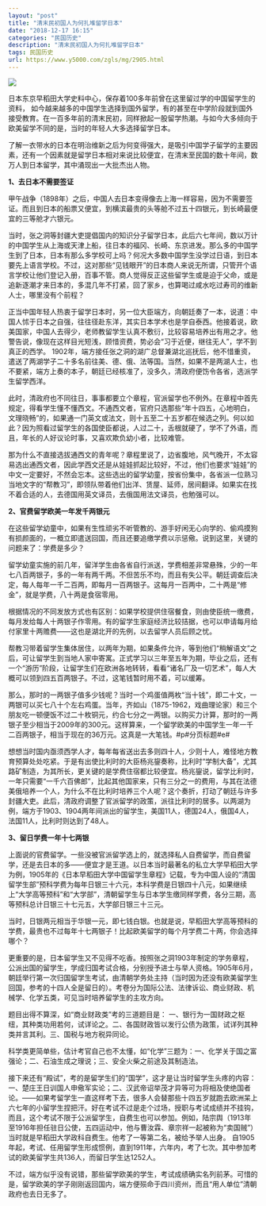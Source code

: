 ```yaml
---
layout: "post"
title: "清末民初国人为何扎堆留学日本"
date: "2018-12-17 16:15"
categories: "民国历史"
description: "清末民初国人为何扎堆留学日本"
tags: 民国历史
url: https://www.y5000.com/zgls/mg/2905.html
---
```






![](https://img.y5000.com/uploads/allimg/160717/4-160GF1294T49.jpg)

日本东京早稻田大学史料中心，保存着100多年前曾在这里留过学的中国留学生的资料，
如今越来越多的中国学生选择到国外留学，有的甚至在中学阶段就到国外接受教育。在一百多年前的清末民初，同样掀起一股留学热潮。与如今大多倾向于欧美留学不同的是，当时的年轻人大多选择留学日本。

了解一衣带水的日本在明治维新之后为何变得强大，是吸引中国学子留学的主要因素，还有一个因素就是留学日本相对来说比较便宜，在清末至民国的数十年间，数万人到日本留学，其中涌现出一大批杰出人物。

**1、去日本不需要签证**

甲午战争（1898年）之后，中国人去日本变得像去上海一样容易，因为不需要签证。而且到日本的船票又便宜，到横滨最贵的头等舱不过五十四银元，到长崎最便宜的三等舱才六银元。

当时，张之洞等封疆大吏提倡国内的知识分子留学日本，此后六七年间，数以万计的中国学生从上海或天津上船，往日本的福冈、长崎、东京进发。那么多的中国学生到了日本，日本有那么多学校可上吗？何况大多数中国学生没学过日语，到日本要先上语言学校。不过，这对那些“见钱眼开”的日本商人来说无所谓，只管开个语言学校让他们登记入册，百事不管。商人觉得反正这些留学生或是迫于父命，或是追新逐潮才来日本的，多混几年不打紧，回了家乡，也算喝过咸水吃过寿司的维新人士，哪里没有个前程？

正当中国年轻人热衷于留学日本时，另一位大臣端方，向朝廷奏了一本，说道：中国人怵于日本之自强，往往径赴东洋，其实日本学术也是学自泰西。他接着说，欧美国家，中国人去得少，老师教留学生认真不敷衍，比较容易培养出有用之才。他警告说，像现在这样目光短浅，顾惜资费，势必会“习于近便，继往无人”，学不到真正的西学。
1902年，端方接任张之洞的湖广总督兼湖北巡抚后，他不惜重资，遣送了两湖学子二十多名前往美、德、俄、法等国。当然，如果不是两湖人士，也不要紧，端方上奏的本子，朝廷已经核准了，没多久，清政府便饬令各省，选派学生留学西洋。

此时，清政府也不同往日，事事都要立个章程，官派留学也不例外。在章程中首先规定，得看学生懂不懂西文。不通西文者，官府只选那些“年十四五，心地明白，文理晓畅”的，如果通一门英文或法文，则十五至二十五岁都在候选之列。何以如此？因为照看过留学生的各国使臣都说，人过二十，舌根就硬了，学不了外语，而且，年长的人好议论时事，又喜欢欺负幼小者，比较难管。

那为什么不直接选拔通西文的青年呢？章程里说了，边省腹地，风气晚开，不太容易选出通西文者，因此学西文还是从娃娃抓起比较好，不过，他们也要求“娃娃”的中文一定要好，不然会忘本。这些选出的留学幼童，按省份集中，各省派一位熟习当地文字的“帮教习”，即领队带着他们出洋、赁屋、延师，居间翻译。如果实在找不着合适的人，去德国用英文译员，去俄国用法文译员，也勉强可以。

**2、官费留学欧美一年发千两银元**

在这些留学幼童中，如果有生性顽劣不听管教的、游手好闲无心向学的、偷鸡摸狗有损颜面的，一概立即遣送回国，而且还要追缴学费以示惩儆。说到这里，关键的问题来了：学费是多少？

留学幼童实施的前几年，留洋学生由各省自行派送，学费相差非常悬殊，少的一年七八百两银子，多的一年有两千两。不但苦乐不均，而且有失公平。朝廷调查后决定，每人每年一千二百两，即每月一百两银子。这每月一百两中，二十两是“修金”，就是学费，八十两是食宿零用。

根据情况的不同发放方式也有区别：如果学校提供住宿餐食，则由使臣统一缴费，每月发给每人十两银子作零用。有的留学生家庭经济比较拮据，也可以申请每月给付家里十两赡费——这也是湖北开的先例，以去留学人员后顾之忧。

帮教习带着留学生集体居住，以两年为期，如果条件允许，等到他们“稍解语文”之后，可让留学生到当地人家中寄寓。正式学习以三年至五年为期，毕业之后，还有一个“游历”阶段，让留学生们在欧洲各地转转，看看“诸名厂及一切艺术”，每人大概可以领到四五百两银子。不过，这笔钱暂时用不着，可以缓筹。

那么，那时的一两银子值多少钱呢？当时一个鸡蛋值两枚“当十钱”，即二十文，一两银可以买七八十个左右鸡蛋。当年，齐如山（1875-1962，戏曲理论家）和三个朋友吃一顿便饭不过二十枚铜元，约合七分之一两银。以购买力计算，那时的一两银子至少相当于2009年的300元。这样算来，一个留学欧美的中国学生一年一千二百两银子，相当于现在的36万元。这真是一大笔钱。#p#分页标题#e#

想想当时国内亟须西学人才，每年每省送出去多则四十人，少则十人，难怪地方教育预算处处吃紧。于是有出使比利时的大臣杨兆鋆奏称，比利时“学制大备”，尤其路矿制造，为其所长，更关键的是学费住宿都比较便宜。杨兆鋆说，留学比利时，一年只需要“一千六百佛郎”，比起其他国家来，只有三分之一的费用，与其在法德美俄培养一个人，为什么不在比利时培养三个人呢？这个奏折，打动了朝廷与许多封疆大吏。此后，清政府调整了官派留学的政策，派往比利时的居多。以两湖为例，端方于1903、1904两年间派出的留学生，美国11人，德国24人，俄国4人，法国11人，比利时则达到了48人。

**3、留日学费一年十七两银**

上面说的官费留学。一些没被官派留学选上的，就选择私人自费留学，而自费留学，还是去日本的多——便宜才是王道。以日本当时最著名的私立大学早稻田大学为例，1905年的《日本早稻田大学中国留学生章程》记载，专为中国人设的“清国留学生部”预科学费为每年日银三十六元，本科学费是日银四十八元，如果继续上“大学高等预科”和“大学部”，清朝留学生与日本学生缴同样学费，各分三期，高等预科总计日银三十七元五，大学部日银三十三元。

当时，日银两元相当于华银一元，即七钱白银。也就是说，早稻田大学高等预科的学费，最贵也不过每年十七两银子！比起欧美留学的每个月学费二十两，你会选择哪个？

更重要的是，日本留学生又不见得不吃香。按照张之洞1903年制定的学务章程，公派出国的留学生，学成归国考试合格，分别授予进士与举人资格。1905年6月，朝廷举行第一次归国留学生考试，由清朝学务处主持（当时因为还没有欧美留学生回国，参考的十四人全是留日的）。考卷分为国际公法、法律诉讼、商业财政、机械学、化学五类，可见当时培养留学生的主攻方向。

题目出得不算深，如“商业财政类”考的三道题目是：
一、银行为一国财政之枢纽，其种类功用若何，试详论之。二、各国财政皆以发行公债为政策，试详列其种类并言其利。三、国税与地方税异同论。

科学类更简单些，估计考官自己也不太懂，如“化学”三题为：一、化学关于国之富强论；二、石油生成之理说；三、安全火柴之前途及其制造法。

接下来还有“殿试”，考的是留学生们的“国学”，这才是让当时留学生头疼的内容：一、楚庄王日训国人申儆军实论；二、汉武帝诏举茂才异等可为将相及使绝国者论。——如果考留学生一直这样考下去，很多人会替那些十四五岁就跑去欧洲呆上六七年的小留学生捏把汗。好在考试不过是走个过场，授职与考试成绩并不挂钩，而且，这个考试不限于公派留学生，自费生也可以参加。例如，陆宗舆（1913年至1916年担任驻日公使，五四运动中，他与曹汝霖、章宗祥一起被称为“卖国贼”）当时就是早稻田大学政科自费生。他考了一等第二名，被给予举人出身。
自1905年起，考试、任用留学生形成惯例，直到1911年，六年内，考了七次。其中参加考试的欧美留学生共136人，而留日学生达1252人。

不过，端方似乎没有说错，那些留学欧美的学生，考试成绩确实名列前茅。可惜的是，留学欧美的学子刚刚返回国内，端方便殒命于四川资州，而且“用人单位”清朝政府也去日无多了。
